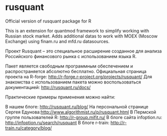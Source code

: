 # rusquant
Official version of rusquant package for R

This is an extension for quantmod framework to simplify working with Russian stock market. Adds additional datas to work with MOEX (Moscow Exchange) using finam.ru and mfd.ru datasources.

Проект Rusquant – это специальное расширение созданное для анализа Российского финансового рынка с использованием языка R.

Пакет является свободным программным обеспечением и распространяется абсолютно бесплатно.
Официальная страница проекта на R-forge: http://r-forge.r-project.org/projects/rusquant/
Для знакомства c использованием пакета можно воспользоваться документацией: http://rusquant.ru/docs/

Практические примеры применения можно найти:

В нашем блоге: http://rusquant.ru/blog/
На персональной странице Сергея Едунова:http://www.algorithmist.ru/p/rusquant.html
В Пермской группе пользователей R: http://r-group.mifit.ru/
В блоге сайта infoption.ru:  http://infoption.ru/search/rusquant
В блоге r-train: http://r-train.ru/category/blog/
